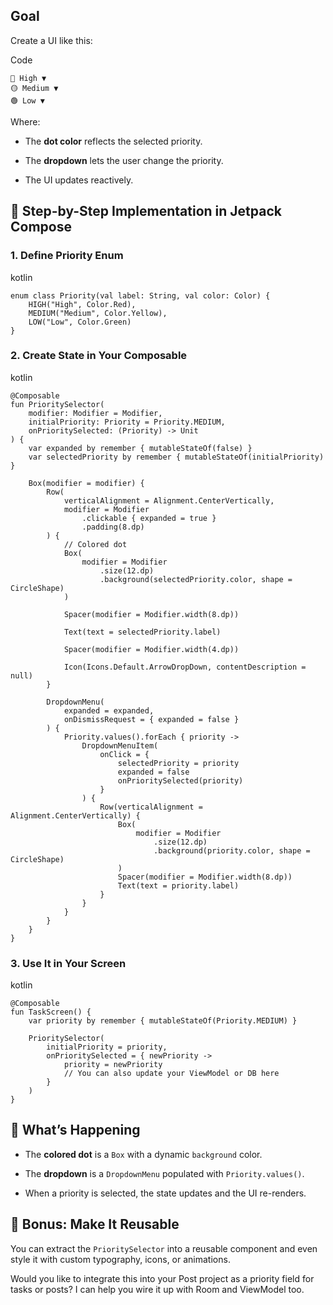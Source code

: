 
## Goal

Create a UI like this:

Code

```
🔴 High ▼
🟡 Medium ▼
🟢 Low ▼
```

Where:

- The **dot color** reflects the selected priority.
    
- The **dropdown** lets the user change the priority.
    
- The UI updates reactively.
    

## 🧱 Step-by-Step Implementation in Jetpack Compose

### 1. Define Priority Enum

kotlin

```
enum class Priority(val label: String, val color: Color) {
    HIGH("High", Color.Red),
    MEDIUM("Medium", Color.Yellow),
    LOW("Low", Color.Green)
}
```

### 2. Create State in Your Composable

kotlin

```
@Composable
fun PrioritySelector(
    modifier: Modifier = Modifier,
    initialPriority: Priority = Priority.MEDIUM,
    onPrioritySelected: (Priority) -> Unit
) {
    var expanded by remember { mutableStateOf(false) }
    var selectedPriority by remember { mutableStateOf(initialPriority) }

    Box(modifier = modifier) {
        Row(
            verticalAlignment = Alignment.CenterVertically,
            modifier = Modifier
                .clickable { expanded = true }
                .padding(8.dp)
        ) {
            // Colored dot
            Box(
                modifier = Modifier
                    .size(12.dp)
                    .background(selectedPriority.color, shape = CircleShape)
            )

            Spacer(modifier = Modifier.width(8.dp))

            Text(text = selectedPriority.label)

            Spacer(modifier = Modifier.width(4.dp))

            Icon(Icons.Default.ArrowDropDown, contentDescription = null)
        }

        DropdownMenu(
            expanded = expanded,
            onDismissRequest = { expanded = false }
        ) {
            Priority.values().forEach { priority ->
                DropdownMenuItem(
                    onClick = {
                        selectedPriority = priority
                        expanded = false
                        onPrioritySelected(priority)
                    }
                ) {
                    Row(verticalAlignment = Alignment.CenterVertically) {
                        Box(
                            modifier = Modifier
                                .size(12.dp)
                                .background(priority.color, shape = CircleShape)
                        )
                        Spacer(modifier = Modifier.width(8.dp))
                        Text(text = priority.label)
                    }
                }
            }
        }
    }
}
```

### 3. Use It in Your Screen

kotlin

```
@Composable
fun TaskScreen() {
    var priority by remember { mutableStateOf(Priority.MEDIUM) }

    PrioritySelector(
        initialPriority = priority,
        onPrioritySelected = { newPriority ->
            priority = newPriority
            // You can also update your ViewModel or DB here
        }
    )
}
```

## 🧠 What’s Happening

- The **colored dot** is a `Box` with a dynamic `background` color.
    
- The **dropdown** is a `DropdownMenu` populated with `Priority.values()`.
    
- When a priority is selected, the state updates and the UI re-renders.
    

## 🧪 Bonus: Make It Reusable

You can extract the `PrioritySelector` into a reusable component and even style it with custom typography, icons, or animations.

Would you like to integrate this into your Post project as a priority field for tasks or posts? I can help you wire it up with Room and ViewModel too.